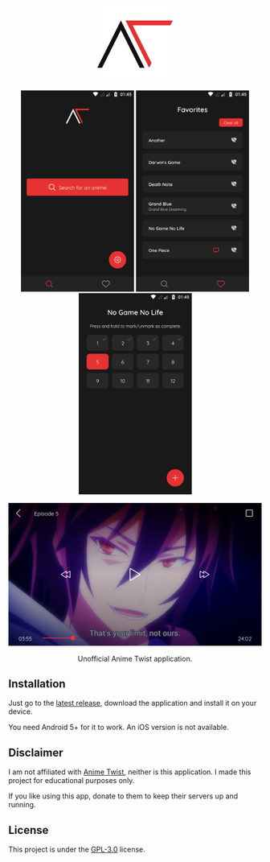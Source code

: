 <p align="center">
  <img src="https://raw.githubusercontent.com/Matheus-0/Anime-Twist/master/.github/logo.png" width="150" />
</p>

<p align="center">
  <img src="https://raw.githubusercontent.com/Matheus-0/Anime-Twist/master/.github/1.png" width="225" />
  <img src="https://raw.githubusercontent.com/Matheus-0/Anime-Twist/master/.github/2.png" width="225" />
  <img src="https://raw.githubusercontent.com/Matheus-0/Anime-Twist/master/.github/3.png" width="225" />
</p>

<p align="center">
  <img src="https://raw.githubusercontent.com/Matheus-0/Anime-Twist/master/.github/4.png" width="550" />
</p>

<p align="center">Unofficial Anime Twist application.</p>

## Installation

Just go to the [latest release](https://github.com/Matheus-0/Anime-Twist/releases/latest), download the application and install it on your device.

You need Android 5+ for it to work. An iOS version is not available.

## Disclaimer

I am not affiliated with [Anime Twist](https://twist.moe/), neither is this application. I made this project for educational purposes only.

If you like using this app, donate to them to keep their servers up and running.

## License

This project is under the [GPL-3.0](LICENSE.md) license.
